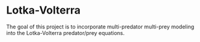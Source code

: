 # Lotka-Volterra

The goal of this project is to incorporate multi-predator multi-prey modeling into the Lotka-Volterra predator/prey equations. 

